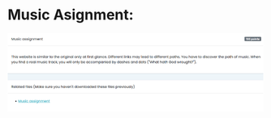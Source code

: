 # Music Asignment:
![alt text](https://github.com/Sm0rtBuff3rB0yZ/writeups/blob/main/vu-cyberthon-2023/images/Screenshot%20from%202023-03-01%2020-40-37.png?raw=true)
